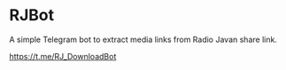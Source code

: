 # RJBot
A simple Telegram bot to extract media links from Radio Javan share link.

https://t.me/RJ_DownloadBot

